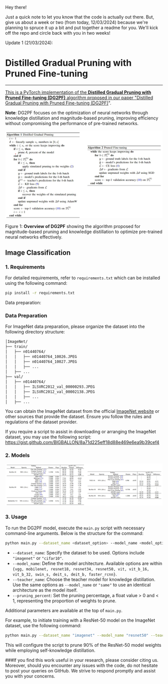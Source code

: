 Hey there!

Just a quick note to let you know that the code is actually out there. But, give us about a week or two (from today, 12/03/2024) because we're planning to spruce it up a bit and put together a readme for you. We'll kick off the repo and circle back with you in two weeks!

Update 1 (21/03/2024):

# Distilled Gradual Pruning with Pruned Fine-tuning

<p align="center">
<a href="https://ieeexplore.ieee.org/document/10438214" alt="arXiv">
</p>

---

This is a PyTorch implementation of the **Distilled Gradual Pruning with Pruned Fine-tuning (DG2PF)** algorithm proposed in our paper "[Distilled Gradual Pruning with Pruned Fine-tuning (DG2PF)](https://ieeexplore.ieee.org/document/10438214)".

**Note**: DG2PF focuses on the optimization of neural networks through knowledge distillation and magnitude-based pruning, improving efficiency without compromising the performance of pre-trained networks.

<p align="center">
  <img src="algo.jpg" alt="DG2PF"/>
</p>

Figure 1: **Overview of DG2PF** showing the algorithm proposed for magnitude-based pruning and knowledge distillation to optimize pre-trained neural networks effectively.


## Image Classification
### 1. Requirements

For detailed requirements, refer to `requirements.txt` which can be installed using the following command:

```bash
pip install -r requirements.txt
```

Data preparation: <insert instructions or script for dataset setup>
### Data Preparation

For ImageNet data preparation, please organize the dataset into the following directory structure:

```
│ImageNet/
├── train/
│   ├── n01440764/
│   │   ├── n01440764_10026.JPEG
│   │   ├── n01440764_10027.JPEG
│   │   ├── ...
│   ├── ...
├── val/
│   ├── n01440764/
│   │   ├── ILSVRC2012_val_00000293.JPEG
│   │   ├── ILSVRC2012_val_00002138.JPEG
│   │   ├── ...
│   ├── ...
```

You can obtain the ImageNet dataset from the official [ImageNet website](http://www.image-net.org/) or other sources that provide the dataset. Ensure you follow the rules and regulations of the dataset provider.

If you require a script to assist in downloading or arranging the ImageNet dataset, you may use the following script:
https://gist.github.com/BIGBALLON/8a71d225eff18d88e469e6ea9b39cef4

### 2. Models

<p align="center">
  <img src="res.jpg" alt="DG2PF"/>
</p>

### 3. Usage

To run the DG2PF model, execute the `main.py` script with necessary command-line arguments. Below is the structure for the command:

```bash
python main.py --dataset_name <dataset_option> --model_name <model_option> --teacher_name <teacher_option> --pruning_percent <prune_percentage>
```

- `--dataset_name`: Specify the dataset to be used. Options include `"imagenet"` or `"cifar10"`.
- `--model_name`: Define the model architecture. Available options are within `{vgg, mobilenet, resnet18, resnet34, resnet50, vit, vit_b_16, vit_b_32, swin_s, deit_s, deit_b, faster_rcnn}`.
- `--teacher_name`: Choose the teacher model for knowledge distillation. Use the same options as `--model_name` or `"same"` to use an identical architecture as the model itself.
- `--pruning_percent`: Set the pruning percentage, a float value > 0 and < 1, representing the proportion of weights to prune.

Additional parameters are available at the top of `main.py`.

For example, to initiate training with a ResNet-50 model on the ImageNet dataset, use the following command:

```bash
python main.py --dataset_name "imagenet" --model_name "resnet50" --teacher_name "same" --pruning_percent 0.9
```

This will configure the script to prune 90% of the ResNet-50 model weights while employing self-knowledge distillation.



###If you find this work useful in your research, please consider citing us. Moreover, should you encounter any issues with the code, do not hesitate to post your queries on GitHub. We strive to respond promptly and assist you with your concerns.

